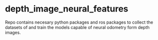 # depth_image_neural_features
Repo contains necesary python packages and ros packages to collect the datasets of and train the models capable of neural odometry form depth images.
